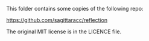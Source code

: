 This folder contains some copies of the following repo:

https://github.com/sagittaracc/reflection

The original MIT license is in the LICENCE file.


